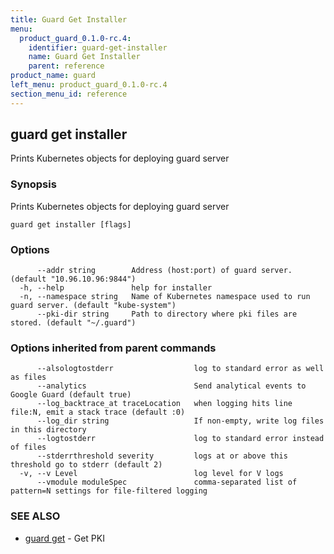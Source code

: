 ```yaml
---
title: Guard Get Installer
menu:
  product_guard_0.1.0-rc.4:
    identifier: guard-get-installer
    name: Guard Get Installer
    parent: reference
product_name: guard
left_menu: product_guard_0.1.0-rc.4
section_menu_id: reference
---
```

## guard get installer

Prints Kubernetes objects for deploying guard server

### Synopsis


Prints Kubernetes objects for deploying guard server

```
guard get installer [flags]
```

### Options

```
      --addr string        Address (host:port) of guard server. (default "10.96.10.96:9844")
  -h, --help               help for installer
  -n, --namespace string   Name of Kubernetes namespace used to run guard server. (default "kube-system")
      --pki-dir string     Path to directory where pki files are stored. (default "~/.guard")
```

### Options inherited from parent commands

```
      --alsologtostderr                  log to standard error as well as files
      --analytics                        Send analytical events to Google Guard (default true)
      --log_backtrace_at traceLocation   when logging hits line file:N, emit a stack trace (default :0)
      --log_dir string                   If non-empty, write log files in this directory
      --logtostderr                      log to standard error instead of files
      --stderrthreshold severity         logs at or above this threshold go to stderr (default 2)
  -v, --v Level                          log level for V logs
      --vmodule moduleSpec               comma-separated list of pattern=N settings for file-filtered logging
```

### SEE ALSO
* [guard get](/docs/reference/guard_get.md)	 - Get PKI

